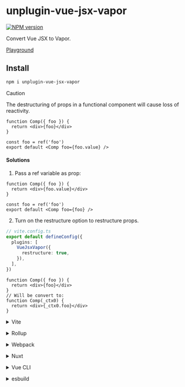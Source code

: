 # unplugin-vue-jsx-vapor

[![NPM version](https://img.shields.io/npm/v/unplugin-vue-jsx-vapor?color=a1b858&label=)](https://www.npmjs.com/package/unplugin-vue-jsx-vapor)

Convert Vue JSX to Vapor.

[Playground](https://stackblitz.com/github/unplugin/unplugin-vue-jsx-vapor?file=playground%2FApp.vue)

## Install

```bash
npm i unplugin-vue-jsx-vapor
```

> [!CAUTION]
> The destructuring of props in a functional component will cause loss of reactivity.

```tsx
function Comp({ foo }) {
  return <div>{foo}</div>
}

const foo = ref('foo')
export default <Comp foo={foo.value} />
```

#### Solutions

1. Pass a ref variable as prop:

```tsx
function Comp({ foo }) {
  return <div>{foo.value}</div>
}

const foo = ref('foo')
export default <Comp foo={foo} />
```

2. Turn on the restructure option to restructure props.

```ts
// vite.config.ts
export default defineConfig({
  plugins: [
    VueJsxVapor({
      restructure: true,
    }),
  ],
})
```

```tsx
function Comp({ foo }) {
  return <div>{foo}</div>
}
// Will be convert to:
function Comp(_ctx0) {
  return <div>{_ctx0.foo}</div>
}
```

<details>
<summary>Vite</summary><br>

```ts
// vite.config.ts
import VueJsxVapor from 'unplugin-vue-jsx-vapor/vite'

export default defineConfig({
  plugins: [VueJsxVapor()],
})
```

Example: [`playground/`](./playground/)

<br></details>

<details>
<summary>Rollup</summary><br>

```ts
// rollup.config.js
import VueJsxVapor from 'unplugin-vue-jsx-vapor/rollup'

export default {
  plugins: [VueJsxVapor()],
}
```

<br></details>

<details>
<summary>Webpack</summary><br>

```ts
// webpack.config.js
module.exports = {
  /* ... */
  plugins: [require('unplugin-vue-jsx-vapor/webpack')()],
}
```

<br></details>

<details>
<summary>Nuxt</summary><br>

```ts
// nuxt.config.js
export default defineNuxtConfig({
  modules: [['unplugin-vue-jsx-vapor/nuxt']],
})
```

> This module works for both Nuxt 2 and [Nuxt Vite](https://github.com/nuxt/vite)

<br></details>

<details>
<summary>Vue CLI</summary><br>

```ts
// vue.config.js
module.exports = {
  configureWebpack: {
    plugins: [require('unplugin-vue-jsx-vapor/webpack')()],
  },
}
```

<br></details>

<details>
<summary>esbuild</summary><br>

```ts
// esbuild.config.js
import { build } from 'esbuild'
import VueJsxVapor from 'unplugin-vue-jsx-vapor/esbuild'

build({
  plugins: [VueJsxVapor()],
})
```

<br></details>
